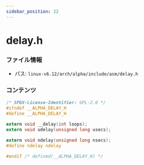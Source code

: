 ```yaml
---
sidebar_position: 22
---
```

# delay.h

### ファイル情報

- パス: `linux-v6.12/arch/alpha/include/asm/delay.h`

### コンテンツ

```h
/* SPDX-License-Identifier: GPL-2.0 */
#ifndef __ALPHA_DELAY_H
#define __ALPHA_DELAY_H

extern void __delay(int loops);
extern void udelay(unsigned long usecs);

extern void ndelay(unsigned long nsecs);
#define ndelay ndelay

#endif /* defined(__ALPHA_DELAY_H) */

```

